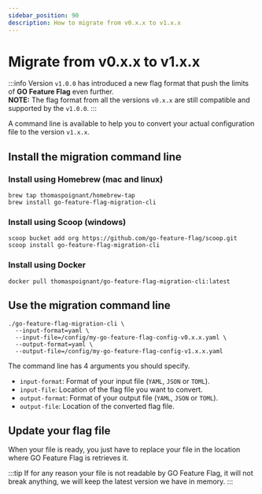 ```yaml
---
sidebar_position: 90
description: How to migrate from v0.x.x to v1.x.x
---
```


# Migrate from v0.x.x to v1.x.x 

:::info
Version `v1.0.0` has introduced a new flag format that push the limits of **GO Feature Flag** even further.  
**NOTE:** The flag format from all the versions `v0.x.x` are still compatible and supported by the `v1.0.0`.
:::

A command line is available to help you to convert your actual configuration file to the version `v1.x.x`.


## Install the migration command line

### Install using Homebrew (mac and linux)
```shell
brew tap thomaspoignant/homebrew-tap
brew install go-feature-flag-migration-cli
```
 
### Install using Scoop (windows)
```shell
scoop bucket add org https://github.com/go-feature-flag/scoop.git
scoop install go-feature-flag-migration-cli
```

### Install using Docker
```shell
docker pull thomaspoignant/go-feature-flag-migration-cli:latest
```

## Use the migration command line

```shell
./go-feature-flag-migration-cli \
  --input-format=yaml \
  --input-file=/config/my-go-feature-flag-config-v0.x.x.yaml \
  --output-format=yaml \
  --output-file=/config/my-go-feature-flag-config-v1.x.x.yaml
```

The command line has 4 arguments you should specify.

- `input-format`: Format of your input file (`YAML`, `JSON` or `TOML`).
- `input-file`: Location of the flag file you want to convert.
- `output-format`: Format of your output file (`YAML`, `JSON` or `TOML`).
- `output-file`: Location of the converted flag file.


## Update your flag file

When your file is ready, you just have to replace your file in the location where GO Feature Flag is retrieves it.

:::tip
If for any reason your file is not readable by GO Feature Flag, it will not break anything, we will keep the latest version we have in memory. 
:::
